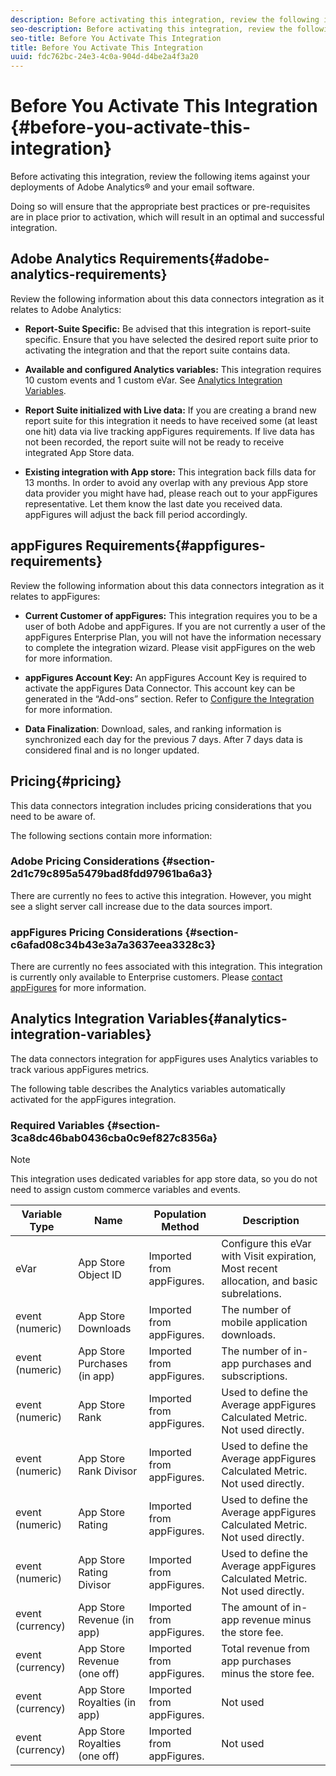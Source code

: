 ```yaml
---
description: Before activating this integration, review the following items against your deployments of Adobe Analytics® and your email software.
seo-description: Before activating this integration, review the following items against your deployments of Adobe Analytics® and your email software.
seo-title: Before You Activate This Integration
title: Before You Activate This Integration
uuid: fdc762bc-24e3-4c0a-904d-d4be2a4f3a20
---
```


# Before You Activate This Integration {#before-you-activate-this-integration}

Before activating this integration, review the following items against your deployments of Adobe Analytics® and your email software.

Doing so will ensure that the appropriate best practices or pre-requisites are in place prior to activation, which will result in an optimal and successful integration.

## Adobe Analytics Requirements{#adobe-analytics-requirements}

Review the following information about this data connectors integration as it relates to Adobe Analytics:

* **Report-Suite Specific:** Be advised that this integration is report-suite specific. Ensure that you have selected the desired report suite prior to activating the integration and that the report suite contains data.
* **Available and configured Analytics variables:** This integration requires 10 custom events and 1 custom eVar. See [Analytics Integration Variables](appfigures-before-activation.md#analytics-integration-variables).

* **Report Suite initialized with Live data:** If you are creating a brand new report suite for this integration it needs to have received some (at least one hit) data via live tracking appFigures requirements. If live data has not been recorded, the report suite will not be ready to receive integrated App Store data.

* **Existing integration with App store:** This integration back fills data for 13 months. In order to avoid any overlap with any previous App store data provider you might have had, please reach out to your appFigures representative. Let them know the last date you received data. appFigures will adjust the back fill period accordingly.

## appFigures Requirements{#appfigures-requirements}

Review the following information about this data connectors integration as it relates to appFigures:

* **Current Customer of appFigures:** This integration requires you to be a user of both Adobe and appFigures. If you are not currently a user of the appFigures Enterprise Plan, you will not have the information necessary to complete the integration wizard. Please visit appFigures on the web for more information.
* **appFigures Account Key:** An appFigures Account Key is required to activate the appFigures Data Connector. This account key can be generated in the “Add-ons” section. Refer to [Configure the Integration](../appfigures-overview/t-appfigures-integration.md) for more information.

* **Data Finalization**: Download, sales, and ranking information is synchronized each day for the previous 7 days. After 7 days data is considered final and is no longer updated.

## Pricing{#pricing}

This data connectors integration includes pricing considerations that you need to be aware of.

The following sections contain more information:

### Adobe Pricing Considerations {#section-2d1c79c895a5479bad8fdd97961ba6a3}

There are currently no fees to active this integration. However, you might see a slight server call increase due to the data sources import.

### appFigures Pricing Considerations {#section-c6afad08c34b43e3a7a3637eea3328c3}

There are currently no fees associated with this integration. This integration is currently only available to Enterprise customers. Please [contact appFigures](https://appfigures.com/support/contact) for more information.

## Analytics Integration Variables{#analytics-integration-variables}

The data connectors integration for appFigures uses Analytics variables to track various appFigures metrics.

The following table describes the Analytics variables automatically activated for the appFigures integration.

### Required Variables {#section-3ca8dc46bab0436cba0c9ef827c8356a}

>[!NOTE]
>
>This integration uses dedicated variables for app store data, so you do not need to assign custom commerce variables and events.

|  Variable Type  | Name  | Population Method  | Description  |
|---|---|---|---|
|  eVar  | App Store Object ID  | Imported from appFigures.  | Configure this eVar with Visit expiration, Most recent allocation, and basic subrelations.  |
|  event (numeric)  | App Store Downloads  | Imported from appFigures.  | The number of mobile application downloads.  |
|  event (numeric)  | App Store Purchases (in app)  | Imported from appFigures.  | The number of in-app purchases and subscriptions.  |
|  event (numeric)  | App Store Rank  | Imported from appFigures.  | Used to define the Average appFigures Calculated Metric. Not used directly.  |
|  event (numeric)  | App Store Rank Divisor  | Imported from appFigures.  | Used to define the Average appFigures Calculated Metric. Not used directly.  |
|  event (numeric)  | App Store Rating  | Imported from appFigures.  | Used to define the Average appFigures Calculated Metric. Not used directly.  |
|  event (numeric)  | App Store Rating Divisor  | Imported from appFigures.  | Used to define the Average appFigures Calculated Metric. Not used directly.  |
|  event (currency)  | App Store Revenue (in app)  | Imported from appFigures.  | The amount of in-app revenue minus the store fee.  |
|  event (currency)  | App Store Revenue (one off)  | Imported from appFigures.  | Total revenue from app purchases minus the store fee.  |
|  event (currency)  | App Store Royalties (in app)  | Imported from appFigures.  | Not used  |
|  event (currency)  | App Store Royalties (one off)  | Imported from appFigures.  | Not used  |
